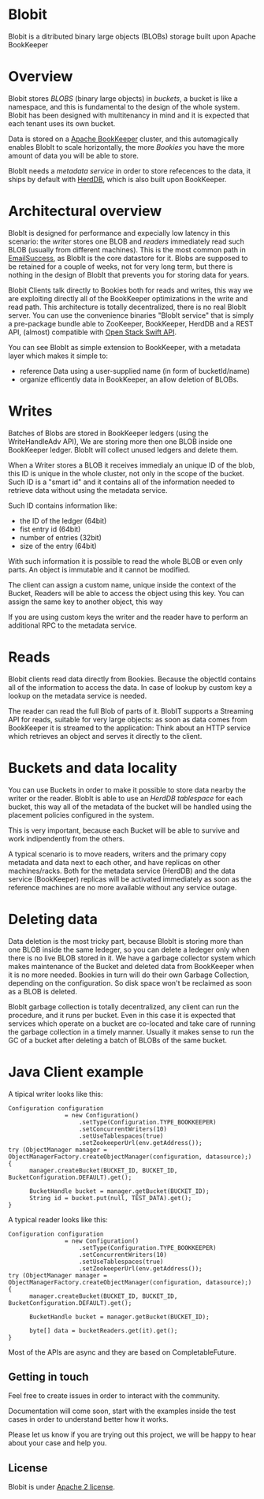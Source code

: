 # Blobit

Blobit is a ditributed binary large objects (BLOBs) storage built upon Apache BookKeeper

# Overview

Blobit stores *BLOBS* (binary large objects) in *buckets*, a bucket is like a namespace, and this is
fundamental to the design of the whole system.
Blobit has been designed with multitenancy in mind and it is expected that each
tenant uses its own bucket.

Data is stored on a [Apache BookKeeper](https://bookkeeper.apache.org) cluster, 
and this automagically enables BlobIt to scale horizontally, the more *Bookies* you have
the more amount of data you will be able to store.

BlobIt needs a *metadata service* in order to store refecences to the data, it ships
by default with [HerdDB](https://herddb.org), which is also built upon BookKeeper.

# Architectural overview

BlobIt is designed for performance and expecially low latency in this scenario:
the *writer* stores one BLOB and *readers* immediately read such BLOB (usually from different machines).
This is the most common path in [EmailSuccess](https://emailsuccess.com), as BlobIt
is the core datastore for it.
Blobs are supposed to be retained for a couple of weeks, not for very long term,
but there is nothing in the design of BlobIt that prevents you for storing data for
years.

Blobit Clients talk directly to Bookies both for reads and writes, this way
we are exploiting directly all of the BookKeeper optimizations in the write and read path.
This architecture is totally decentralized, there is no real BlobIt server.
You can use the convenience binaries "BlobIt service" that is simply a pre-package bundle
able to ZooKeeper, BookKeeper, HerdDB and a REST API, (almost) compatible with [Open Stack Swift API](https://docs.openstack.org/swift/latest/api/object_api_v1_overview.html).

You can see BlobIt as simple extension to BookKeeper, with a metadata layer which makes it simple to:
- reference Data using a user-supplied name (in form of bucketId/name)
- organize efficently data in BookKeeper, an allow deletion of BLOBs.


# Writes

Batches of Blobs are stored in BookKeeper ledgers (using the WriteHandleAdv API),
We are storing more then one BLOB inside one BookKeeper ledger.
BlobIt will collect unused ledgers and delete them.

When a Writer stores a BLOB it receives immedialy an unique ID of the blob,
this ID is unique in the whole cluster, not only in the scope of the bucket.
Such ID is a "smart id" and it contains all of the information needed to retrieve
data without using the metadata service.

Such ID contains information like:
- the ID of the ledger (64bit)
- fist entry id (64bit)
- number of entries (32bit)
- size of the entry (64bit)

With such information it is possible to read the whole BLOB or even only parts.
An object is immutable and it cannot be modified.

The client can assign a custom name, unique inside the context of the Bucket,
Readers will be able to access the object using this key.
You can assign the same key to another object, this way 

If you are using custom keys the writer and the reader have to perform an additional RPC
to the metadata service.

# Reads

Blobit clients read data directly from Bookies. Because the objectId
contains all of the information to access the data.
In case of lookup by custom key a lookup on the metadata service is needed.

The reader can read the full Blob of parts of it.
BlobIT supports a Streaming API for reads, suitable for very large objects:
as soon as data comes from BookKeeper it is streamed to the application: Think about
an HTTP service which retrieves an object and serves it directly to the client.

# Buckets and data locality

You can use Buckets in order to make it possible to store
data nearby the writer or the reader.
BlobIt is able to use an *HerdDB tablespace* for each bucket, this way all of the metadata
of the bucket will be handled using the placement policies configured in the system.

This is very important, because each Bucket will be able to survive and work
indipendently from the others.

A typical scenario is to move readers, writers and the primary copy metadata and data 
next to each other, and have replicas on other machines/racks.
Both for the metadata service (HerdDB) and the data service (BookKeeper) replicas
will be activated immediately as soon as the reference machines are no more available
without any service outage.

# Deleting data

Data deletion is the most tricky part, because BlobIt is storing more than
one BLOB inside the same ledeger, so you can delete a ledeger only when there is
no live BLOB stored in it.
We have a garbage collector system which makes maintenance of the Bucket and 
deleted data from BookKeeper when it is no more needed.
Bookies in turn will do their own Garbage Collection, depending on the configuration.
So disk space won't be reclaimed as soon as a BLOB is deleted.

BlobIt garbage collection is totally decentralized, any client can run the
procedure, and it runs per bucket.
Even in this case it is expected that services which operate on a bucket
are co-located and take care of running the garbage collection in a timely manner.
Usually it makes sense to run the GC of a bucket after deleting a batch of BLOBs of the same bucket.

# Java Client example

A tipical writer looks like this:

```
Configuration configuration
                = new Configuration()
                    .setType(Configuration.TYPE_BOOKKEEPER)
                    .setConcurrentWriters(10)
                    .setUseTablespaces(true)
                    .setZookeeperUrl(env.getAddress());
try (ObjectManager manager = ObjectManagerFactory.createObjectManager(configuration, datasource);) {      
      manager.createBucket(BUCKET_ID, BUCKET_ID, BucketConfiguration.DEFAULT).get();

      BucketHandle bucket = manager.getBucket(BUCKET_ID);
      String id = bucket.put(null, TEST_DATA).get();
}
```

A typical reader looks like this:

```
Configuration configuration
                = new Configuration()
                    .setType(Configuration.TYPE_BOOKKEEPER)
                    .setConcurrentWriters(10)
                    .setUseTablespaces(true)
                    .setZookeeperUrl(env.getAddress());
try (ObjectManager manager = ObjectManagerFactory.createObjectManager(configuration, datasource);) {      
      manager.createBucket(BUCKET_ID, BUCKET_ID, BucketConfiguration.DEFAULT).get();

      BucketHandle bucket = manager.getBucket(BUCKET_ID);
      
      byte[] data = bucketReaders.get(it).get();
}
```

Most of the APIs are async and they are based on CompletableFuture.


## Getting in touch

Feel free to create issues in order to interact with the community.

Documentation will come soon, start with the examples inside the test cases
in order to understand better how it works.

Please let us know if you are trying out this project, we will be happy to hear about your
case and help you.

## License

Blobit is under [Apache 2 license](http://www.apache.org/licenses/LICENSE-2.0.html).
